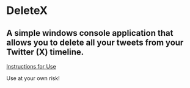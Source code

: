 # DeleteX
## A simple windows console application that allows you to delete all your tweets from your Twitter (X) timeline.

[Instructions for Use](https://www.chrishammond.com/Blog/itemId/3154/How-to-Delete-all-your-Tweets-from-Twitter-X-as)

Use at your own risk! 
